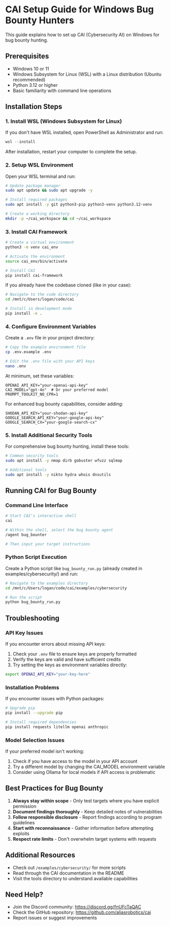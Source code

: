 # CAI Setup Guide for Windows Bug Bounty Hunters

This guide explains how to set up CAI (Cybersecurity AI) on Windows for bug bounty hunting.

## Prerequisites

- Windows 10 or 11
- Windows Subsystem for Linux (WSL) with a Linux distribution (Ubuntu recommended)
- Python 3.12 or higher
- Basic familiarity with command line operations

## Installation Steps

### 1. Install WSL (Windows Subsystem for Linux)

If you don't have WSL installed, open PowerShell as Administrator and run:

```powershell
wsl --install
```

After installation, restart your computer to complete the setup.

### 2. Setup WSL Environment 

Open your WSL terminal and run:

```bash
# Update package manager
sudo apt update && sudo apt upgrade -y

# Install required packages
sudo apt install -y git python3-pip python3-venv python3.12-venv

# Create a working directory
mkdir -p ~/cai_workspace && cd ~/cai_workspace
```

### 3. Install CAI Framework

```bash
# Create a virtual environment
python3 -m venv cai_env

# Activate the environment
source cai_env/bin/activate

# Install CAI
pip install cai-framework
```

If you already have the codebase cloned (like in your case):

```bash
# Navigate to the code directory
cd /mnt/c/Users/logan/code/cai

# Install in development mode
pip install -e .
```

### 4. Configure Environment Variables

Create a `.env` file in your project directory:

```bash
# Copy the example environment file
cp .env.example .env

# Edit the .env file with your API keys
nano .env
```

At minimum, set these variables:

```
OPENAI_API_KEY="your-openai-api-key"
CAI_MODEL="gpt-4o"  # Or your preferred model
PROMPT_TOOLKIT_NO_CPR=1
```

For enhanced bug bounty capabilities, consider adding:

```
SHODAN_API_KEY="your-shodan-api-key"
GOOGLE_SEARCH_API_KEY="your-google-api-key"
GOOGLE_SEARCH_CX="your-google-search-cx"
```

### 5. Install Additional Security Tools

For comprehensive bug bounty hunting, install these tools:

```bash
# Common security tools
sudo apt install -y nmap dirb gobuster wfuzz sqlmap

# Additional tools
sudo apt install -y nikto hydra whois dnsutils
```

## Running CAI for Bug Bounty

### Command Line Interface

```bash
# Start CAI's interactive shell
cai

# Within the shell, select the bug bounty agent
/agent bug_bounter

# Then input your target instructions
```

### Python Script Execution

Create a Python script like `bug_bounty_run.py` (already created in examples/cybersecurity/) and run:

```bash
# Navigate to the examples directory
cd /mnt/c/Users/logan/code/cai/examples/cybersecurity

# Run the script
python bug_bounty_run.py
```

## Troubleshooting

### API Key Issues

If you encounter errors about missing API keys:

1. Check your `.env` file to ensure keys are properly formatted
2. Verify the keys are valid and have sufficient credits
3. Try setting the keys as environment variables directly:

```bash
export OPENAI_API_KEY="your-key-here"
```

### Installation Problems

If you encounter issues with Python packages:

```bash
# Upgrade pip
pip install --upgrade pip

# Install required dependencies
pip install requests litellm openai anthropic
```

### Model Selection Issues

If your preferred model isn't working:

1. Check if you have access to the model in your API account
2. Try a different model by changing the CAI_MODEL environment variable
3. Consider using Ollama for local models if API access is problematic

## Best Practices for Bug Bounty

1. **Always stay within scope** - Only test targets where you have explicit permission
2. **Document findings thoroughly** - Keep detailed notes of vulnerabilities
3. **Follow responsible disclosure** - Report findings according to program guidelines
4. **Start with reconnaissance** - Gather information before attempting exploits
5. **Respect rate limits** - Don't overwhelm target systems with requests

## Additional Resources

- Check out `/examples/cybersecurity/` for more scripts
- Read through the CAI documentation in the README
- Visit the tools directory to understand available capabilities

## Need Help?

- Join the Discord community: https://discord.gg/fnUFcTaQAC
- Check the GitHub repository: https://github.com/aliasrobotics/cai
- Report issues or suggest improvements
